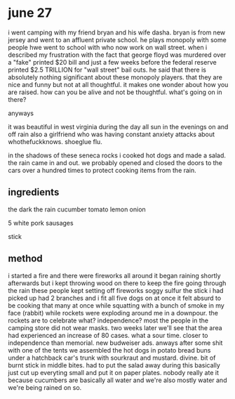 # june 27

i went camping with my friend bryan and his wife dasha.
bryan is from new jersey and went to an affluent private school. he plays monopoly with some people hwe went to school with who now work on wall street. when i described my frustration with the fact that george floyd was murdered over a "fake" printed $20 bill and just a few weeks before the federal reserve printed $2.5 TRILLION for "wall street" bail outs. he said that there is absolutely nothing significant about these monopoly players.
that they are nice and funny but not at all thoughtful. 
it makes one wonder about how you are raised. how can you be alive and not be thoughtful. what's going on in there? 

anyways

it was beautiful in west virginia during the day all sun
in the evenings on and off rain
also a girlfriend who was having constant anxiety attacks about whothefuckknows. shoeglue flu.

in the shadows of these seneca rocks i cooked hot dogs and made a salad.
the rain came in and out. we probably opened and closed the doors to the cars over a hundred times to protect cooking items from the rain.

## ingredients

the dark
the rain
cucumber
tomato
lemon
onion


5 white pork sausages

stick

## method

i started a fire and there were fireworks all around
it began raining shortly afterwards
but i kept throwing wood on there to keep the fire going through the rain
these people kept setting off fireworks
soggy sulfur
the stick i had picked up had 2 branches and i fit all five dogs on at once
it felt absurd to be cooking that many at once while squatting with a bunch of smoke in my face (rabbit) while rockets were exploding around me in a downpour.
the rockets are to celebrate what? independence? most the people in the camping store did not wear masks. two weeks later we'll see that the area had experienced an increase of 80 cases. 
what a sour time. closer to independence than memorial.
new budweiser ads.
anways after some shit with one of the tents we assembled the hot dogs in potato bread buns under a hatchback car's trunk with sourkraut and mustard. divine. bit of burnt stick in middle bites. had to put the salad away during this
basically just cut up everyting small and put it on paper plates. 
nobody really ate it because cucumbers are basically all water and we're also mostly water and we're being rained on so.